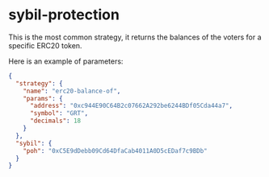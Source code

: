 # sybil-protection

This is the most common strategy, it returns the balances of the voters for a specific ERC20 token.

Here is an example of parameters:

```json
{
  "strategy": {
    "name": "erc20-balance-of",
    "params": {
      "address": "0xc944E90C64B2c07662A292be6244BDf05Cda44a7",
      "symbol": "GRT",
      "decimals": 18
    }
  },
  "sybil": {
    "poh": "0xC5E9dDebb09Cd64DfaCab4011A0D5cEDaf7c9BDb"
  }
}
```
